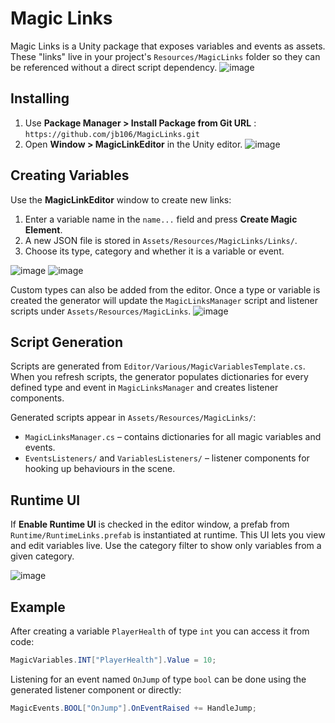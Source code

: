 # Magic Links

Magic Links is a Unity package that exposes variables and events as assets. These "links" live in your project's `Resources/MagicLinks` folder so they can be referenced without a direct script dependency.
![image](https://github.com/user-attachments/assets/4feec9cc-42fa-4595-90fc-7fc171aac38f)

## Installing

1. Use **Package Manager > Install Package from Git URL** :  ```https://github.com/jb106/MagicLinks.git```
2. Open **Window > MagicLinkEditor** in the Unity editor.
![image](https://github.com/user-attachments/assets/a14d197b-8796-487c-8b24-1d170d65a762)


## Creating Variables

Use the **MagicLinkEditor** window to create new links:

1. Enter a variable name in the `name...` field and press **Create Magic Element**.
2. A new JSON file is stored in `Assets/Resources/MagicLinks/Links/`.
3. Choose its type, category and whether it is a variable or event.

![image](https://github.com/user-attachments/assets/36e14eef-77c2-460e-9423-429f9bb27fdb)
![image](https://github.com/user-attachments/assets/3a74ccc2-6a20-455b-85a4-da396f6090cb)

Custom types can also be added from the editor. Once a type or variable is created the generator will update the `MagicLinksManager` script and listener scripts under `Assets/Resources/MagicLinks`.
![image](https://github.com/user-attachments/assets/fed3c6e8-994a-48f0-8d7a-bb9e11b7541a)

## Script Generation

Scripts are generated from `Editor/Various/MagicVariablesTemplate.cs`.
When you refresh scripts, the generator populates dictionaries for every defined type and event in `MagicLinksManager` and creates listener components.

Generated scripts appear in `Assets/Resources/MagicLinks/`:

- `MagicLinksManager.cs` – contains dictionaries for all magic variables and events.
- `EventsListeners/` and `VariablesListeners/` – listener components for hooking up behaviours in the scene.

## Runtime UI

If **Enable Runtime UI** is checked in the editor window, a prefab from `Runtime/RuntimeLinks.prefab` is instantiated at runtime. This UI lets you view and edit variables live. Use the category filter to show only variables from a given category.

![image](https://github.com/user-attachments/assets/7bd9ca3f-f043-4e6c-873a-d61b805ecfd1)

## Example

After creating a variable `PlayerHealth` of type `int` you can access it from code:

```csharp
MagicVariables.INT["PlayerHealth"].Value = 10;
```

Listening for an event named `OnJump` of type `bool` can be done using the generated listener component or directly:

```csharp
MagicEvents.BOOL["OnJump"].OnEventRaised += HandleJump;
```
